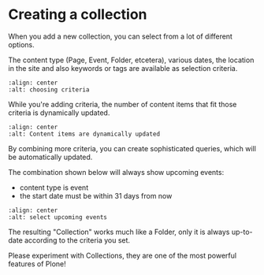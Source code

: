 # Creating a collection

When you add a new collection, you can select from a lot of different options.

The content type (Page, Event, Folder, etcetera), various dates, the location in the site and also keywords or tags are available as selection criteria.

```{figure} /_static/working-with-content/collection1.png
:align: center
:alt: choosing criteria
```

While you're adding criteria, the number of content items that fit those criteria is dynamically updated.

```{figure} /_static/working-with-content/collection2.png
:align: center
:alt: Content items are dynamically updated
```

By combining more criteria, you can create sophisticated queries, which will be automatically updated.

The combination shown below will always show upcoming events:

- content type is event
- the start date must be within 31 days from now

```{figure} /_static/working-with-content/collection3.png
:align: center
:alt: select upcoming events
```

The resulting "Collection" works much like a Folder, only it is always up-to-date according to the criteria you set.

Please experiment with Collections, they are one of the most powerful features of Plone!

